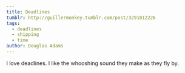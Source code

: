 ```yaml
---
title: Deadlines
tumblr: http://guillermonkey.tumblr.com/post/3291012226
tags:
  - deadlines
  - shipping
  - time
author: Douglas Adams
---
```


I love deadlines. I like the whooshing sound they make as they fly by.
